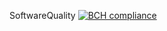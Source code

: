 SoftwareQuality
[![BCH compliance](https://bettercodehub.com/edge/badge/HanzehogeschoolSICT/SoftwareQuality?branch=master)](https://bettercodehub.com/results/HanzehogeschoolSICT/SoftwareQuality)
